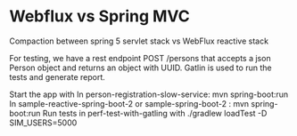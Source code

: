 # Webflux vs Spring MVC
Compaction between spring 5 servlet stack vs WebFlux reactive stack

For testing, we have a rest endpoint POST /persons that accepts a json Person object and returns an object with UUID.
Gatlin is used to run the tests and generate report.

Start the app with
In person-registration-slow-service: mvn spring-boot:run
In sample-reactive-spring-boot-2 or sample-spring-boot-2 : mvn spring-boot:run
Run tests in perf-test-with-gatling with
./gradlew loadTest -D SIM_USERS=5000
